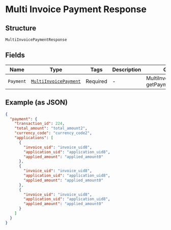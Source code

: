 
# Multi Invoice Payment Response

## Structure

`MultiInvoicePaymentResponse`

## Fields

| Name | Type | Tags | Description | Getter | Setter |
|  --- | --- | --- | --- | --- | --- |
| `Payment` | [`MultiInvoicePayment`](../../doc/models/multi-invoice-payment.md) | Required | - | MultiInvoicePayment getPayment() | setPayment(MultiInvoicePayment payment) |

## Example (as JSON)

```json
{
  "payment": {
    "transaction_id": 224,
    "total_amount": "total_amount2",
    "currency_code": "currency_code2",
    "applications": [
      {
        "invoice_uid": "invoice_uid8",
        "application_uid": "application_uid8",
        "applied_amount": "applied_amount0"
      },
      {
        "invoice_uid": "invoice_uid8",
        "application_uid": "application_uid8",
        "applied_amount": "applied_amount0"
      },
      {
        "invoice_uid": "invoice_uid8",
        "application_uid": "application_uid8",
        "applied_amount": "applied_amount0"
      }
    ]
  }
}
```

